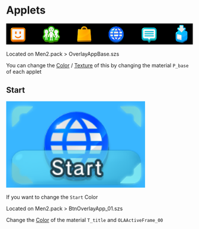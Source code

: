 # Applets

![image](imgs/applets/appg.png)

Located on Men2.pack > OverlayAppBase.szs

You can change the [Color](../general/colors.md) / [Texture](../general/textures.md) of this by changing the material `P_base` of each applet

## Start

![image](imgs/applets/app2.png)

If you want to change the `Start` Color

Located on Men2.pack > BtnOverlayApp_01.szs

Change the [Color](../general/colors.md) of the material `T_title` and `OLAActiveFrame_00`